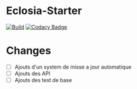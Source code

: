 # Eclosia-Starter

[![Build](http://jenkins.eclosia.life/buildStatus/icon?job=Eclosia-Starter)](http://jenkins.eclosia.life/job/Eclosia-Starter/) [![Codacy Badge](https://app.codacy.com/project/badge/Grade/9a7ceab3cd544729ab7f991b97ca547e)](https://www.codacy.com/manual/Thesam1798/Eclosia-Starter?utm_source=github.com&amp;utm_medium=referral&amp;utm_content=Thesam1798/Eclosia-Starter&amp;utm_campaign=Badge_Grade)

# Changes
- [ ] Ajouts d'un system de misse a jour automatique
- [ ] Ajouts des API
- [ ] Ajouts des test de base
